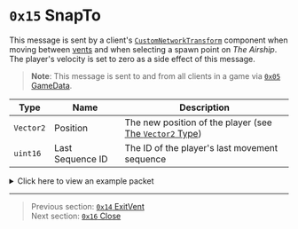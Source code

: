 # `0x15` SnapTo

This message is sent by a client's [`CustomNetworkTransform`](../05_innernetobject_types/10_customnetworktransform.md) component when moving between [vents](../07_miscellaneous/04_map_specific_ids_for_interactables.md) and when selecting a spawn point on *The Airship*. The player's velocity is set to zero as a side effect of this message.

> **Note**: This message is sent to and from all clients in a game via [`0x05` GameData](../02_root_message_types/05_gamedata.md).

| Type | Name | Description |
| --- | --- | --- |
| `Vector2` | Position | The new position of the player (see [The `Vector2` Type](../01_packet_structure/04_the_vector2_type.md)) |
| `uint16` | Last Sequence ID | The ID of the player's last movement sequence |

<details>
    <summary>Click here to view an example packet</summary>

```
01              # Reliable packet
00fa            # Nonce
100005          # Hazel message (tag of 0x05 = GameData)
    d3503f8a    # Game ID: -1975562029 (REDSUS)
    090002      # Hazel message (tag of 0x02 = RPC)
        be01    # Sender (CustomNetworkTransform) Net ID: 190
        15      # RPC Call ID: 21 (SnapTo)
        65c6    # X Coordinate: ~ 21.999
        275a    # Y Coordinate: ~ -11.826
        8701    # Last Sequence ID: 391
```
</details>

---

> Previous section: [`0x14` ExitVent](20_exitvent.md)<br>
> Next section: [`0x16` Close](22_close.md)
